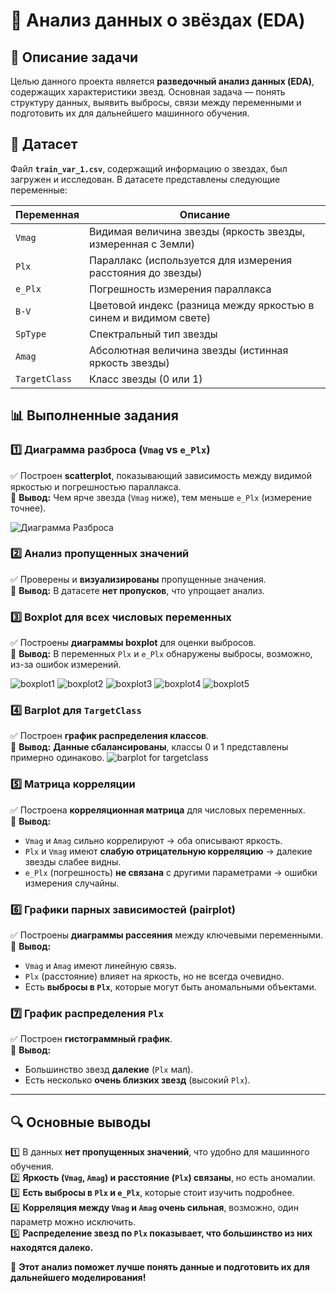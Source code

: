 # 

# 🌟 Анализ данных о звёздах (EDA)

## 📌 Описание задачи  
Целью данного проекта является **разведочный анализ данных (EDA)**, содержащих характеристики звезд. Основная задача — понять структуру данных, выявить выбросы, связи между переменными и подготовить их для дальнейшего машинного обучения.

## 📂 Датасет
Файл **`train_var_1.csv`**, содержащий информацию о звездах, был загружен и исследован. В датасете представлены следующие переменные:

| Переменная | Описание |
|------------|-----------|
| `Vmag` | Видимая величина звезды (яркость звезды, измеренная с Земли) |
| `Plx` | Параллакс (используется для измерения расстояния до звезды) |
| `e_Plx` | Погрешность измерения параллакса |
| `B-V` | Цветовой индекс (разница между яркостью в синем и видимом свете) |
| `SpType` | Спектральный тип звезды |
| `Amag` | Абсолютная величина звезды (истинная яркость звезды) |
| `TargetClass` | Класс звезды (0 или 1) |

## 📊 Выполненные задания  

### **1️⃣ Диаграмма разброса (`Vmag` vs `e_Plx`)**  
✅ Построен **scatterplot**, показывающий зависимость между видимой яркостью и погрешностью параллакса.  
📌 **Вывод:** Чем ярче звезда (`Vmag` ниже), тем меньше `e_Plx` (измерение точнее).

![Диаграмма Разброса](1.jpg)

### **2️⃣ Анализ пропущенных значений**  
✅ Проверены и **визуализированы** пропущенные значения.  
📌 **Вывод:** В датасете **нет пропусков**, что упрощает анализ.


### **3️⃣ Boxplot для всех числовых переменных**  
✅ Построены **диаграммы boxplot** для оценки выбросов.  
📌 **Вывод:** В переменных `Plx` и `e_Plx` обнаружены выбросы, возможно, из-за ошибок измерений.

![boxplot1](boxplot1.jpg)
![boxplot2](boxplot2.jpg)
![boxplot3](boxplot3.jpg)
![boxplot4](boxplot4.jpg)
![boxplot5](boxplot5.jpg)


### **4️⃣ Barplot для `TargetClass`**  
✅ Построен **график распределения классов**.  
📌 **Вывод:** **Данные сбалансированы**, классы 0 и 1 представлены примерно одинаково.
![barplot for targetclass](targetclass.jpg)


### **5️⃣ Матрица корреляции**  
✅ Построена **корреляционная матрица** для числовых переменных.  
📌 **Вывод:**  
- `Vmag` и `Amag` сильно коррелируют → оба описывают яркость.  
- `Plx` и `Vmag` имеют **слабую отрицательную корреляцию** → далекие звезды слабее видны.  
- `e_Plx` (погрешность) **не связана** с другими параметрами → ошибки измерения случайны.

### **6️⃣ Графики парных зависимостей (pairplot)**  
✅ Построены **диаграммы рассеяния** между ключевыми переменными.  
📌 **Вывод:**  
- `Vmag` и `Amag` имеют линейную связь.  
- `Plx` (расстояние) влияет на яркость, но не всегда очевидно.  
- Есть **выбросы в `Plx`**, которые могут быть аномальными объектами.

### **7️⃣ График распределения `Plx`**  
✅ Построен **гистограммный график**.  
📌 **Вывод:**  
- Большинство звезд **далекие** (`Plx` мал).  
- Есть несколько **очень близких звезд** (высокий `Plx`).

---

## 🔍 **Основные выводы**
1️⃣ В данных **нет пропущенных значений**, что удобно для машинного обучения.  
2️⃣ **Яркость (`Vmag`, `Amag`) и расстояние (`Plx`) связаны**, но есть аномалии.  
3️⃣ **Есть выбросы в `Plx` и `e_Plx`**, которые стоит изучить подробнее.  
4️⃣ **Корреляция между `Vmag` и `Amag` очень сильная**, возможно, один параметр можно исключить.  
5️⃣ **Распределение звезд по `Plx` показывает, что большинство из них находятся далеко.**  

🚀 **Этот анализ поможет лучше понять данные и подготовить их для дальнейшего моделирования!**
